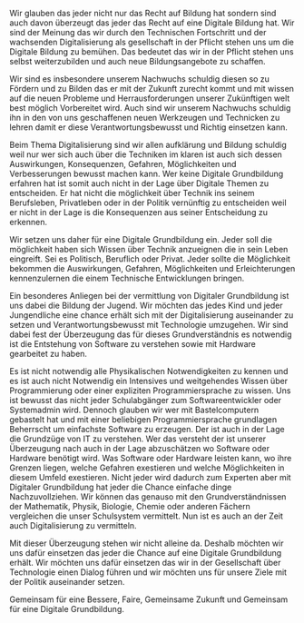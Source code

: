 Wir glauben das jeder nicht nur das Recht auf Bildung hat sondern sind auch davon überzeugt das jeder das Recht auf eine Digitale Bildung hat. Wir sind der Meinung das wir durch den Technischen Fortschritt und der wachsenden Digitalisierung als gesellschaft in der Pflicht stehen uns um die Digitale Bildung zu bemühen. Das bedeutet das wir in der Pflicht stehen uns selbst weiterzubilden und auch neue Bildungsangebote zu schaffen. 

Wir sind es insbesondere unserem Nachwuchs schuldig diesen so zu Fördern und zu Bilden das er mit der Zukunft zurecht kommt und mit wissen auf die neuen Probleme und Herrausforderungen unserer Zukünftigen welt best möglich Vorbereitet wird. Auch sind wir unserem Nachwuchs schuldig ihn in den von uns geschaffenen neuen Werkzeugen und Technicken zu lehren damit er diese Verantwortungsbewusst und Richtig einsetzen kann.

Beim Thema Digitalisierung sind wir allen aufklärung und Bildung schuldig weil nur wer sich auch über die Techniken im klaren ist auch sich dessen Auswirkungen, Konsequenzen, Gefahren, Möglichkeiten und Verbesserungen bewusst machen kann. Wer keine Digitale Grundbildung erfahren hat ist somit auch nicht in der Lage über Digitale Themen zu entscheiden. Er hat nicht die möglichkeit über Technik ins seinem Berufsleben, Privatleben oder in der Politik vernünftig zu entscheiden weil er nicht in der Lage is die Konsequenzen aus seiner Entscheidung zu erkennen.

Wir setzen uns daher für eine Digitale Grundbildung ein. Jeder soll die möglichkeit haben sich Wissen über Technik anzueignen die in sein Leben eingreift. Sei es Politisch, Beruflich oder Privat. Jeder sollte die Möglichkeit bekommen die Auswirkungen, Gefahren, Möglichkeiten und Erleichterungen kennenzulernen die einem Technische Entwicklungen bringen.

Ein besonderes Anliegen bei der vermittlung von Digitaler Grundbildung ist uns dabei die Bildung der Jugend. Wir möchten das jedes Kind und jeder Jungendliche eine chance erhält sich mit der Digitalisierung auseinander zu setzen und Verantwortungsbewusst mit Technologie umzugehen. Wir sind dabei fest der Überzeugung das für dieses Grundverständnis es notwendig ist die Entstehung von Software zu verstehen sowie mit Hardware gearbeitet zu haben.

Es ist nicht notwendig alle Physikalischen Notwendigkeiten zu kennen und es ist auch nicht Notwendig ein Intensives und weitgehendes Wissen über Programmierung oder einer expliziten Programmiersprache zu wissen. Uns ist bewusst das nicht jeder Schulabgänger zum Softwareentwickler oder Systemadmin wird. Dennoch glauben wir wer mit Bastelcomputern gebastelt hat und mit einer beliebigen Programmiersprache grundlagen Beherrscht um einfachste Software zu erzeugen. Der ist auch in der Lage die Grundzüge von IT zu verstehen. Wer das versteht der ist unserer Überzeugung nach auch in der Lage abzuschätzen wo Software oder Hardware benötigt wird. Was Software oder Hardware leisten kann, wo ihre Grenzen liegen, welche Gefahren exestieren und welche Möglichkeiten in diesem Umfeld exestieren. Nicht jeder wird dadurch zum Experten aber mit Digitaler Grundbildung hat jeder die Chance einfache dinge Nachzuvollziehen. Wir können das genauso mit den Grundverständnissen der Mathematik, Physik, Biologie, Chemie oder anderen Fächern vergleichen die unser Schulsystem vermittelt. Nun ist es auch an der Zeit auch Digitalisierung zu vermitteln.

Mit dieser Überzeugung stehen wir nicht alleine da. Deshalb möchten wir uns dafür einsetzen das jeder die Chance auf eine Digitale Grundbildung erhält. Wir möchten uns dafür einsetzen das wir in der Gesellschaft über Technologie einen Dialog führen und wir möchten uns für unsere Ziele mit der Politik auseinander setzen.

Gemeinsam für eine Bessere, Faire, Gemeinsame Zukunft und Gemeinsam für eine Digitale Grundbildung.  